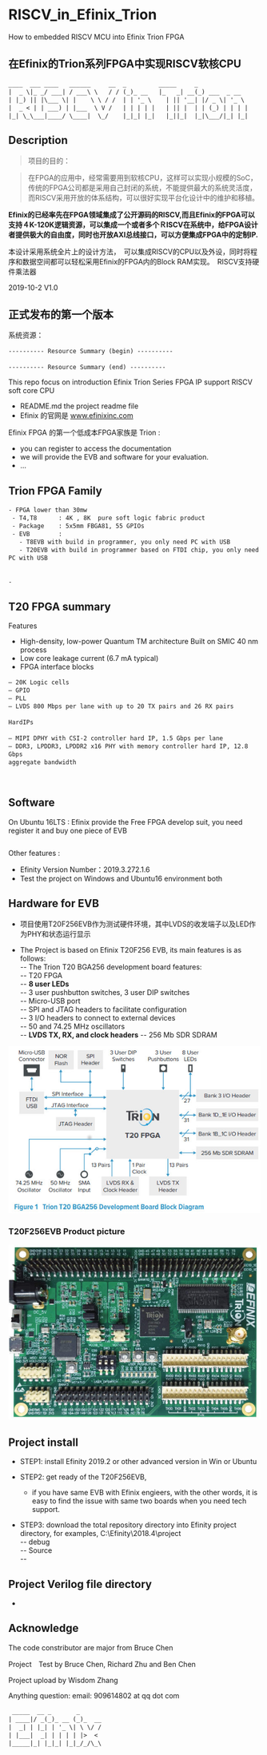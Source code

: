 # RISCV_in_Efinix_Trion
How to embedded RISCV MCU into Efinix Trion FPGA

## 在Efinix的Trion系列FPGA中实现RISCV软核CPU

```
____  ___ ____   ______     __  _         _____     _             
|  _ \|_ _/ ___| / ___\ \   / / (_)_ __   |_   _| __(_) ___  _ __  
| |_) || |\___ \| |    \ \ / /  | | '_ \    | || '__| |/ _ \| '_ \
|  _ < | | ___) | |___  \ V /   | | | | |   | || |  | | (_) | | | |
|_| \_\___|____/ \____|  \_/    |_|_| |_|   |_||_|  |_|\___/|_| |_|

```

## Description

> 项目的目的：

> 在FPGA的应用中，经常需要用到软核CPU，这样可以实现小规模的SoC，传统的FPGA公司都是采用自己封闭的系统，不能提供最大的系统灵活度，　而RISCV采用开放的体系结构，可以很好实现平台化设计中的维护和移植。　


**Efinix的已经率先在FPGA领域集成了公开源码的RISCV,而且Efinix的FPGA可以支持４K-120K逻辑资源，可以集成一个或者多个ＲISCV在系统中，给FPGA设计者提供极大的自由度，同时也开放AXI总线接口，可以方便集成FPGA中的定制IP.**


本设计采用系统全片上的设计方法，　可以集成RISCV的CPU以及外设，同时将程序和数据空间都可以轻松采用Efinix的FPGA内的Block RAM实现。　RISCV支持硬件乘法器


2019-10-2 V1.0  


## 正式发布的第一个版本




 系统资源：
```
---------- Resource Summary (begin) ----------

---------- Resource Summary (end) ----------
```

This repo focus on introduction Efinix Trion Series FPGA IP support RISCV soft core CPU

- README.md  the project readme file
- Efinix 的官网是 www.efinixinc.com

Efinix FPGA 的第一个低成本FPGA家族是 Trion :
- you can register to access the documentation
- we will provide the EVB and software for your evaluation.
- ...


## Trion FPGA Family

```
- FPGA lower than 30mw
 - T4,T8      : 4K , 8K  pure soft logic fabric product
 - Package    : 5x5mm FBGA81, 55 GPIOs
 - EVB        :
   - T8EVB with build in programmer, you only need PC with USB
   - T20EVB with build in programmer based on FTDI chip, you only need PC with USB


-
```

## T20 FPGA summary

Features  

- High-density, low-power Quantum TM architecture Built on SMIC 40 nm process  
- Low core leakage current (6.7 mA typical)  
- FPGA interface blocks  
```
— 20K Logic cells
— GPIO
— PLL
— LVDS 800 Mbps per lane with up to 20 TX pairs and 26 RX pairs

HardIPs

— MIPI DPHY with CSI-2 controller hard IP, 1.5 Gbps per lane  
— DDR3, LPDDR3, LPDDR2 x16 PHY with memory controller hard IP, 12.8 Gbps
aggregate bandwidth



```
## Software

On Ubuntu 16LTS : Efinix provide the Free FPGA develop suit, you need register it and buy one piece of EVB

```sh
```
Other features :

- Efinity Version Number：2019.3.272.1.6
- Test the project on Windows and Ubuntu16 environment both

## Hardware for EVB

- 项目使用T20F256EVB作为测试硬件环境，其中LVDS的收发端子以及LED作为PHY和状态运行显示

- The Project is based on Efinix T20F256 EVB, its main features is as follows:  
-- The Trion T20 BGA256 development board features:  
-- T20 FPGA  
-- **8 user LEDs**  
-- 3 user pushbutton switches, 3 user DIP switches  
-- Micro-USB port  
-- SPI and JTAG headers to facilitate configuration  
-- 3 I/O headers to connect to external devices  
-- 50 and 74.25 MHz oscillators  
-- __LVDS TX, RX, and clock headers__
-- 256 Mb SDR SDRAM

![T20F256EVB](./T20F256EVB.jpg)

### T20F256EVB Product picture

![T20F256EVB Product Picture](./T20F256EVB_PCB.jpg)



## Project install


- STEP1: install Efinity 2019.2 or other advanced version in Win or Ubuntu
- STEP2: get ready of the T20F256EVB,  
   - if you have same EVB with Efinix engieers, with the other words, it is easy to find the issue with same two boards when you need tech support.

- STEP3: download the total repository directory into Efinity project directory, for examples, C:\Efinity\2018.4\project\
-- debug  
-- Source  
--




## Project Verilog file directory

-  






## Acknowledge

The code constributor are major from Bruce Chen

Project　Test by Bruce Chen, Richard Zhu and Ben Chen

Project upload by Wisdom Zhang

Anything question: email: 909614802 at qq dot com
```
 _____  __ _       _      
| ____|/ _(_)_ __ (_)_  __
|  _| | |_| | '_ \| \ \/ /
| |___|  _| | | | | |>  <
|_____|_| |_|_| |_|_/_/\_\
```
